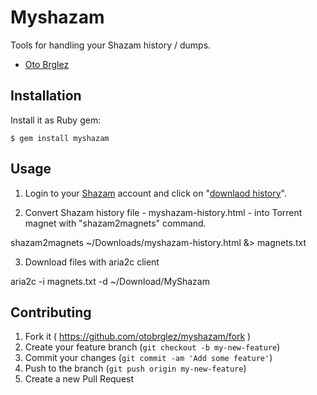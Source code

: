 # Myshazam

Tools for handling your Shazam history / dumps.

- [Oto Brglez](http://github.com/otobrglez)

## Installation

Install it as Ruby gem:

    $ gem install myshazam

## Usage

1. Login to your [Shazam](http://www.shazam.com/) account and click on "[downlaod history](http://www.shazam.com/myshazam/download-history)".

2. Convert Shazam history file - myshazam-history.html - into Torrent magnet with "shazam2magnets" command.

shazam2magnets ~/Downloads/myshazam-history.html &> magnets.txt

3. Download files with aria2c client

aria2c -i magnets.txt -d ~/Download/MyShazam

## Contributing

1. Fork it ( https://github.com/otobrglez/myshazam/fork )
2. Create your feature branch (`git checkout -b my-new-feature`)
3. Commit your changes (`git commit -am 'Add some feature'`)
4. Push to the branch (`git push origin my-new-feature`)
5. Create a new Pull Request
